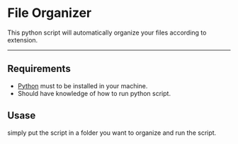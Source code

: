 # File Organizer
This python script will automatically organize your files according to extension.

----

## Requirements
- [Python](https://www.python.org/) must to be installed in your machine.
- Should have knowledge of how to run python script.

## Usase
simply put the script in a folder you want to organize and run the script.
